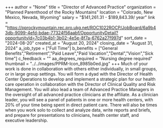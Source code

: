 +++
author = "None"
title = "Director of Advanced Practice"
organization = "Planned Parenthood of the Rocky Mountains"
location = "Colorado, New Mexico, Nevada, Wyoming"
salary = "$141,261.31 - $189,843.39/ year"
link = "https://pprockymountain.rec.pro.ukg.net/ROC1022ROCP/JobBoard/6a9b43db-9099-4efd-bdae-77324f56aabf/OpportunityDetail?opportunityId=7c03b4b1-3b02-4e5e-8f7a-6762a27f997d"
sort_date = "2024-08-20"
created_at = "August 20, 2024"
closing_date = "August 31, 2024"
a_job_type = ["Full Time"]
b_benefits = ["General Benefits","Retirement","Paid Leave","Paid Vacation","Dental","Vision","Sick time"]
c_feedback = ""
aa_degrees_required = "Nursing degree required"
thumbnail = "../../images/PPRM-Icon_8985b0ed.jpg"
+++
Much of your work is done in collaboration with others either individually, in small groups, or in large group settings. You will form a dyad with the Director of Health Center Operations to develop and implement a strategic plan for our health care operation in collaboration with the Director of Clinical Quality and Risk Management. You will also lead a team of Advanced Practice Managers in the oversight of all advanced practice clinicians at the affiliate.  As a clinician leader, you will see a panel of patients in one or more health centers, with 20% of your time being spent in direct patient care.  There will also be times when you work solo to collect and analyze data, write reports and briefs, and prepare for presentations to clinicians, health center staff, and executive leadership.